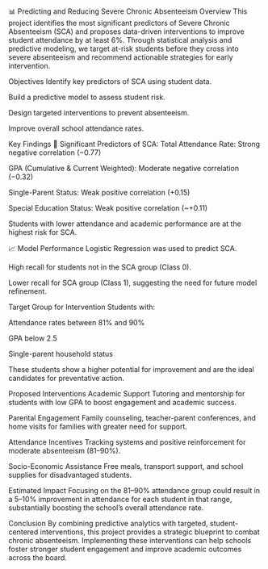📊 
Predicting and Reducing Severe Chronic Absenteeism
Overview
This project identifies the most significant predictors of Severe Chronic Absenteeism (SCA) and proposes data-driven interventions to improve student attendance by at least 6%. Through statistical analysis and predictive modeling, we target at-risk students before they cross into severe absenteeism and recommend actionable strategies for early intervention.

Objectives
Identify key predictors of SCA using student data.

Build a predictive model to assess student risk.

Design targeted interventions to prevent absenteeism.

Improve overall school attendance rates.

Key Findings
📌 Significant Predictors of SCA:
Total Attendance Rate: Strong negative correlation (−0.77)

GPA (Cumulative & Current Weighted): Moderate negative correlation (−0.32)

Single-Parent Status: Weak positive correlation (+0.15)

Special Education Status: Weak positive correlation (~+0.11)

Students with lower attendance and academic performance are at the highest risk for SCA.

📈 Model Performance
Logistic Regression was used to predict SCA.

High recall for students not in the SCA group (Class 0).

Lower recall for SCA group (Class 1), suggesting the need for future model refinement.

Target Group for Intervention
Students with:

Attendance rates between 81% and 90%

GPA below 2.5

Single-parent household status

These students show a higher potential for improvement and are the ideal candidates for preventative action.

Proposed Interventions
Academic Support
Tutoring and mentorship for students with low GPA to boost engagement and academic success.

Parental Engagement
Family counseling, teacher-parent conferences, and home visits for families with greater need for support.

Attendance Incentives
Tracking systems and positive reinforcement for moderate absenteeism (81–90%).

Socio-Economic Assistance
Free meals, transport support, and school supplies for disadvantaged students.

Estimated Impact
Focusing on the 81–90% attendance group could result in a 5–10% improvement in attendance for each student in that range, substantially boosting the school’s overall attendance rate.

Conclusion
By combining predictive analytics with targeted, student-centered interventions, this project provides a strategic blueprint to combat chronic absenteeism. Implementing these interventions can help schools foster stronger student engagement and improve academic outcomes across the board.

